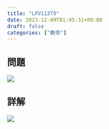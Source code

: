 ```yaml
---
title: "LPV113T9"
date: 2023-12-09T01:45:31+08:00
draft: false
categories: ["數學"]
---
```

<!--more-->

## 問題
<img src="/posts/solution/LPV113T9-q.png">

## 詳解
<img src="/posts/solution/LPV113T9-sol.png">


